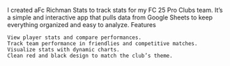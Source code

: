 I created aFc Richman Stats to track stats for my FC 25 Pro Clubs team. It’s a simple and interactive app that pulls data from Google Sheets to keep everything organized and easy to analyze.
Features

    View player stats and compare performances.
    Track team performance in friendlies and competitive matches.
    Visualize stats with dynamic charts.
    Clean red and black design to match the club’s theme.
